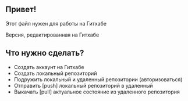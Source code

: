 ## Привет! 

Этот файл нужен для работы на Гитхабе

Версия, редактированная на Гитхабе

## Что нужно сделать? 
* Cоздать аккаунт на Гитхабе
* Создать локальный репозиторий
* Подружить локальный и удаленный репозитории (авторизоваться)
* Отправить [push] локальный репозиторий в удаленный 
* Выкачать [pull] актуальное состояние из удаленного репозитория